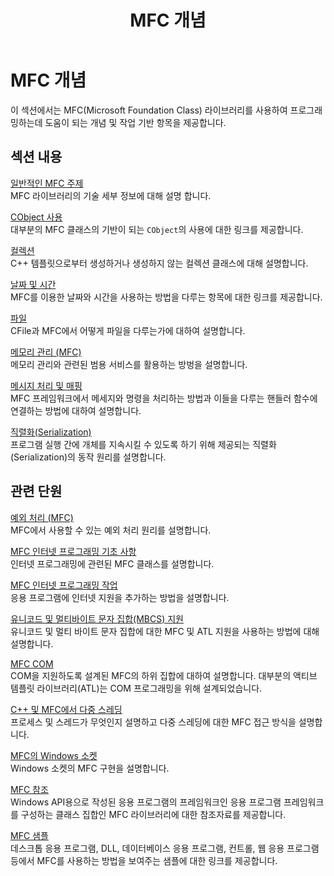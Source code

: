 ﻿---
title: MFC 개념
ms.date: 01/09/2018
f1_keywords:
- Concepts
ms.openlocfilehash: 5617051dc700bb1dd594a13627c9e3d01ef9caa9
ms.sourcegitcommit: effb516760c0f956c6308eeded48851accc96b92
ms.translationtype: MT
ms.contentlocale: ko-KR
ms.lasthandoff: 09/12/2019
ms.locfileid: "70927912"
---
# <a name="mfc-concepts"></a>MFC 개념

이 섹션에서는 MFC(Microsoft Foundation Class) 라이브러리를 사용하여 프로그래밍하는데 도움이 되는 개념 및 작업 기반 항목을 제공합니다.

## <a name="in-this-section"></a>섹션 내용

[일반적인 MFC 주제](../mfc/general-mfc-topics.md)<br/>
MFC 라이브러리의 기술 세부 정보에 대해 설명 합니다.

[CObject 사용](../mfc/using-cobject.md)<br/>
대부분의 MFC 클래스의 기반이 되는 `CObject`의 사용에 대한 링크를 제공합니다.

[컬렉션](../mfc/collections.md)<br/>
C++ 템플릿으로부터 생성하거나 생성하지 않는 컬렉션 클래스에 대해 설명합니다.

[날짜 및 시간](../atl-mfc-shared/date-and-time.md)<br/>
MFC를 이용한 날짜와 시간을 사용하는 방법을 다루는 항목에 대한 링크를 제공합니다.

[파일](../mfc/files-in-mfc.md)<br/>
CFile과 MFC에서 어떻게 파일을 다루는가에 대하여 설명합니다.

[메모리 관리 (MFC)](../mfc/memory-management.md)<br/>
메모리 관리와 관련된 범용 서비스를 활용하는 방벙을 설명합니다.

[메시지 처리 및 매핑](../mfc/message-handling-and-mapping.md)<br/>
MFC 프레임워크에서 메세지와 명령을 처리하는 방법과 이들을 다루는 핸들러 함수에 연결하는 방법에 대하여 설명합니다.

[직렬화(Serialization)](../mfc/serialization-in-mfc.md)<br/>
프로그램 실행 간에 개체를 지속시킬 수 있도록 하기 위해 제공되는 직렬화(Serialization)의 동작 원리를 설명합니다.

## <a name="related-sections"></a>관련 단원

[예외 처리 (MFC)](../mfc/exception-handling-in-mfc.md)<br/>
MFC에서 사용할 수 있는 예외 처리 원리를 설명합니다.

[MFC 인터넷 프로그래밍 기초 사항](../mfc/mfc-internet-programming-basics.md)<br/>
인터넷 프로그래밍에 관련된 MFC 클래스를 설명합니다.

[MFC 인터넷 프로그래밍 작업](../mfc/mfc-internet-programming-tasks.md)<br/>
응용 프로그램에 인터넷 지원을 추가하는 방법을 설명합니다.

[유니코드 및 멀티바이트 문자 집합(MBCS) 지원](../atl-mfc-shared/unicode-and-multibyte-character-set-mbcs-support.md)<br/>
유니코드 및 멀티 바이트 문자 집합에 대한 MFC 및 ATL 지원을 사용하는 방법에 대해 설명합니다.

[MFC COM](../mfc/mfc-com.md)<br/>
COM을 지원하도록 설계된 MFC의 하위 집합에 대하여 설명합니다. 대부분의 액티브 템플릿 라이브러리(ATL)는 COM 프로그래밍을 위해 설계되었습니다.

[C++ 및 MFC에서 다중 스레딩](../parallel/multithreading-with-cpp-and-mfc.md)<br/>
프로세스 및 스레드가 무엇인지 설명하고 다중 스레딩에 대한 MFC 접근 방식을 설명합니다.

[MFC의 Windows 소켓](../mfc/windows-sockets.md)<br/>
Windows 소켓의 MFC 구현을 설명합니다.

[MFC 참조](../mfc/mfc-desktop-applications.md)<br/>
Windows API용으로 작성된 응용 프로그램의 프레임워크인 응용 프로그램 프레임워크를 구성하는 클래스 집합인 MFC 라이브러리에 대한 참조자료를 제공합니다.

[MFC 샘플](../overview/visual-cpp-samples.md)<br/>
데스크톱 응용 프로그램, DLL, 데이터베이스 응용 프로그램, 컨트롤, 웹 응용 프로그램 등에서 MFC를 사용하는 방법을 보여주는 샘플에 대한 링크를 제공합니다.
